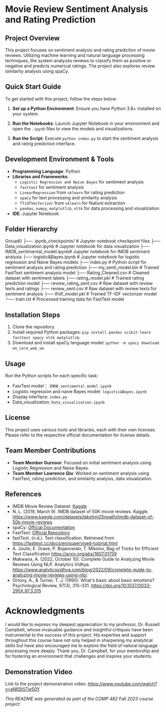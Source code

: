 # Movie Review Sentiment Analysis and Rating Prediction

## Project Overview

This project focuses on sentiment analysis and rating prediction of movie reviews. Utilizing machine learning and natural language processing techniques, the system analyzes reviews to classify them as positive or negative and predicts numerical ratings. The project also explores review similarity analysis using spaCy.

## Quick Start Guide

To get started with this project, follow the steps below:

1. **Set up a Python Environment**:
   Ensure you have Python 3.8+ installed on your system.

2. **Run the Notebooks**:
   Launch Jupyter Notebook in your environment and open the `.ipynb` files to view the models and visualizations.

3. **Run the Script**:
   Execute `python index.py` to start the sentiment analysis and rating prediction interface.

## Development Environment & Tools

- **Programming Language**: Python
- **Libraries and Frameworks**:
  - `Logistic Regression and Naive Bayes` for sentiment analysis
  - `fasttext` for sentiment analysis
  - `LinearRegression` from `sklearn` for rating prediction
  - `spaCy` for text processing and similarity analysis
  - `TfidfVectorizer` from `sklearn` for feature extraction
  - `pandas`, `numpy`, `matplotlib`, `nltk` for data processing and visualization
- **IDE**: Jupyter Notebook

## Folder Hierarchy
Group6/
├── .ipynb_checkpoints/         # Jupyter notebook checkpoint files
├── Data_visualization.ipynb    # Jupyter notebook for data visualization
├── IMDB_sentimental_model.ipynb# Jupyter notebook for IMDB sentiment analysis
├── logistic&Bayes.ipynb        # Jupyter notebook for logistic regression and Naive Bayes models
├── index.py                    # Python script for sentiment analysis and rating prediction
├── my_senti_model.bin          # Trained FastText sentiment analysis model
├── Rating_Cleaned.csv          # Cleaned dataset with sentiment labels
├── rating_model.pkl            # Trained rating prediction model
├── review_rating_sent.csv      # Raw dataset with review texts and ratings
├── review_sent.csv             # Raw dataset with review texts for sentiment analysis
├── tfidf_model.pkl             # Trained TF-IDF vectorizer model
└── train.txt                   # Processed training data for FastText model

## Installation Steps

1. Clone the repository.
2. Install required Python packages: `pip install pandas scikit-learn fasttext spacy nltk matplotlib`.
3. Download and install spaCy language model: `python -m spacy download en_core_web_sm`.

## Usage

Run the Python scripts for each specific task:

- FasrText model： `IMDB_sentimental_model.ipynb`
- Logistic regression and naive Bayes model: `logistic&Bayes.ipynb`
- Display interface: `index.py`
- Data_visualization: `Data_visualization.ipynb`

## License

This project uses various tools and libraries, each with their own licenses. Please refer to the respective official documentation for license details.

## Team Member Contributions

- **Team Member Gurnoor**: Focused on initial sentiment analysis using Logistic Regression and Naive Bayes.
- **Team Member Lawrence Qiu**: Worked on sentiment analysis using FastText, rating prediction, and similarity analysis, data visualization.

## References

- IMDB Movie Review Dataset: [Kaggle](https://www.kaggle.com/datasets/nisargchodavadiya/imdb-movie-reviews-with-ratings-50k)
- N, L. (2019, March 9). IMDB dataset of 50K movie reviews. Kaggle. https://www.kaggle.com/datasets/lakshmi25npathi/imdb-dataset-of-50k-movie-reviews
- spaCy: [Official Documentation](https://spacy.io/api/span)
- FastText: [Official Repository](https://github.com/facebookresearch/fastText)
- fastText. (n.d.). Text classification. Retrieved from https://fasttext.cc/docs/en/supervised-tutorial.html
-  A. Joulin, E. Grave, P. Bojanowski, T. Mikolov, Bag of Tricks for Efficient Text Classification https://arxiv.org/abs/1607.01759
-  Makwana, A. (2022, October 10). Complete Guide to Analyzing Movie Reviews Using NLP. Analytics Vidhya. https://www.analyticsvidhya.com/blog/2022/09/complete-guide-to-analyzing-movie-reviews-using-nlp/
-  Ortony, A., & Turner, T. J. (1990). What's basic about basic emotions? Psychological Review, 97(3), 315–331. https://doi.org/10.1037/0033-295X.97.3.315
  
# Acknowledgments

I would like to express my deepest appreciation to my professor, Dr. Russell Campbell, whose invaluable guidance and insightful critiques have been instrumental to the success of this project. His expertise and support throughout this course have not only helped in sharpening my analytical skills but have also encouraged me to explore the field of natural language processing more deeply. Thank you, Dr. Campbell, for your mentorship and for fostering an environment that challenges and inspires your students.


## Demonstration Video

Link to the project demonstration video: https://www.youtube.com/watch?v=aN6St5Tw50Y

*This README was generated as part of the COMP 482 Fall 2023 course project.*
